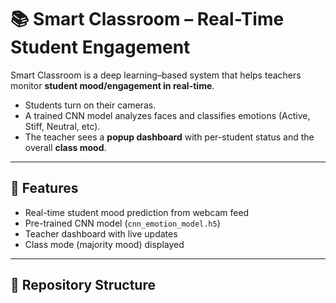 # 📚 Smart Classroom – Real-Time Student Engagement

Smart Classroom is a deep learning–based system that helps teachers monitor **student mood/engagement in real-time**.  

- Students turn on their cameras.  
- A trained CNN model analyzes faces and classifies emotions (Active, Stiff, Neutral, etc).  
- The teacher sees a **popup dashboard** with per-student status and the overall **class mood**.  

---

## 🚀 Features
- Real-time student mood prediction from webcam feed  
- Pre-trained CNN model (`cnn_emotion_model.h5`)  
- Teacher dashboard with live updates  
- Class mode (majority mood) displayed  

---

## 📂 Repository Structure
